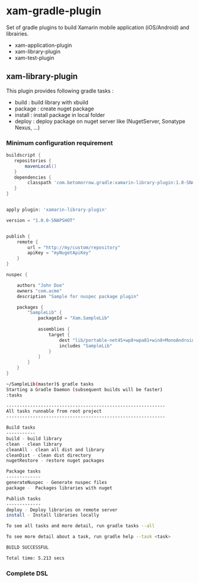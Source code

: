 # xam-gradle-plugin 

Set of gradle plugins to build Xamarin mobile application (iOS/Android) and librairies.
- xam-application-plugin
- xam-library-plugin
- xam-test-plugin 


## xam-library-plugin

This plugin provides following gradle  tasks :
- build : build library with xbuild
- package : create nuget package
- install : install package in local folder
- deploy : deploy package on nuget server like (NugetServer, Sonatype Nexus, ...)

### Minimum configuration requirement

```groovy
buildscript {
   repositories {
       mavenLocal()
   }
   dependencies {
        classpath 'com.betomorrow.gradle:xamarin-library-plugin:1.0-SNAPSHOT'
   }
}


apply plugin: 'xamarin-library-plugin'

version = "1.0.0-SNAPSHOT"


publish {
    remote {
        url = "http://my/custom/repository"
        apiKey = "myNugetApiKey"
    }
}

nuspec {

    authors "John Doe"
    owners "com.acme"
    description "Sample for nuspec package plugin"

    packages {
        "SampleLib" {
            packageId = "Xam.SampleLib"
        
            assemblies {
                target {
                    dest "lib/portable-net45+wp8+wpa81+win8+MonoAndroid10+MonoTouch10+Xamarin.iOS10"
                    includes "SampleLib"
                }
            }
        }
    }
}
```

```bash
~/SampleLib(master)$ gradle tasks
Starting a Gradle Daemon (subsequent builds will be faster)
:tasks

------------------------------------------------------------
All tasks runnable from root project
------------------------------------------------------------

Build tasks
-----------
build - build library
clean - clean library
cleanAll - clean all dist and library
cleanDist - clean dist directory
nugetRestore - restore nuget packages

Package tasks
-------------
generateNuspec - Generate nuspec files
package -  Packages libraries with nuget

Publish tasks
-------------
deploy - Deploy libraries on remote server
install - Install libraries locally

To see all tasks and more detail, run gradle tasks --all

To see more detail about a task, run gradle help --task <task>

BUILD SUCCESSFUL

Total time: 5.213 secs

```

### Complete DSL